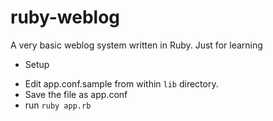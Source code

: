 ruby-weblog
===========

A very basic weblog system written in Ruby. Just for learning

* Setup

- Edit app.conf.sample from within `lib` directory.
- Save the file as app.conf
- run `ruby app.rb`
